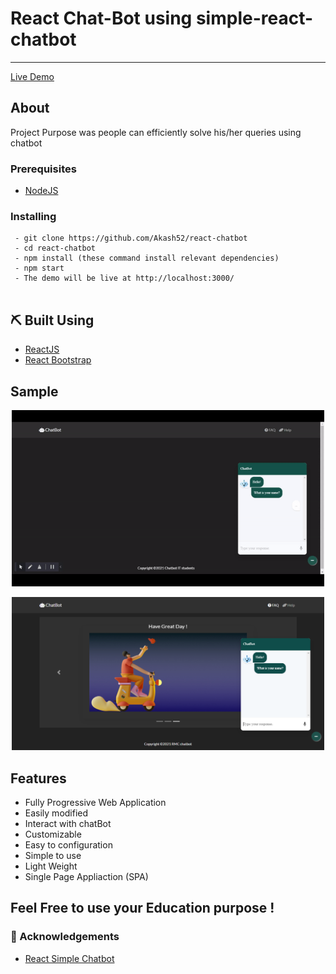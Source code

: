 # React Chat-Bot using simple-react-chatbot
---

[Live Demo](https://rmcchatbott.netlify.app/)

##  About <a name = "about"></a>

Project Purpose was people can efficiently solve his/her queries using chatbot

### Prerequisites

- [NodeJS](https://nodejs.org/en/)


### Installing

```
 - git clone https://github.com/Akash52/react-chatbot
 - cd react-chatbot
 - npm install (these command install relevant dependencies)
 - npm start 
 - The demo will be live at http://localhost:3000/
 
```


## ⛏️ Built Using <a name = "built_using"></a>

- [ReactJS](https://reactjs.org/)
- [React Bootstrap](https://react-bootstrap.github.io/)

## Sample

<p align="center">
<img src="https://github.com/Akash52/react-chatbot/blob/master/public/images/sample.gif?raw=true" width="500 height="500"/>
</p>
  
  <p align="center">
<img src="https://github.com/Akash52/react-chatbot/blob/master/public/images/Chat-Bot.png?raw=true" width="500 height="500"/>
</p>
                                                                                                                           
                                                                                                                  
 ## Features
 
 - Fully Progressive Web Application
 - Easily modified 
 - Interact with chatBot
 - Customizable
 - Easy to configuration
 - Simple to use
 - Light Weight 
 - Single Page Appliaction (SPA)

## Feel Free to use your Education purpose ! 

### 🎉 Acknowledgements <a name = "acknowledgement"></a>
- [React Simple Chatbot](https://github.com/LucasBassetti/react-simple-chatbot) 




